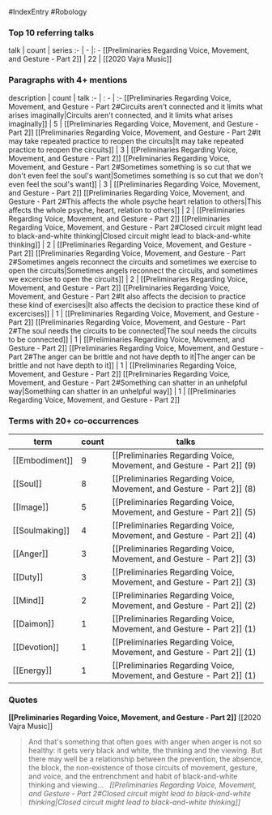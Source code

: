 #IndexEntry #Robology

### Top 10 referring talks
talk | count | series
:- | - |: -
[[Preliminaries Regarding Voice, Movement, and Gesture - Part 2]] | 22 | [[2020 Vajra Music]]

### Paragraphs with 4+ mentions
description | count | talk
:- | : - | :-
[[Preliminaries Regarding Voice, Movement, and Gesture - Part 2#Circuits aren't connected and it limits what arises imaginally\|Circuits aren't connected, and it limits what arises imaginally]] | 5 | [[Preliminaries Regarding Voice, Movement, and Gesture - Part 2]]
[[Preliminaries Regarding Voice, Movement, and Gesture - Part 2#It may take repeated practice to reopen the circuits\|It may take repeated practice to reopen the circuits]] | 3 | [[Preliminaries Regarding Voice, Movement, and Gesture - Part 2]]
[[Preliminaries Regarding Voice, Movement, and Gesture - Part 2#Sometimes something is so cut that we don't even feel the soul's want\|Sometimes something is so cut that we don't even feel the soul's want]] | 3 | [[Preliminaries Regarding Voice, Movement, and Gesture - Part 2]]
[[Preliminaries Regarding Voice, Movement, and Gesture - Part 2#This affects the whole psyche heart relation to others\|This affects the whole psyche, heart, relation to others]] | 2 | [[Preliminaries Regarding Voice, Movement, and Gesture - Part 2]]
[[Preliminaries Regarding Voice, Movement, and Gesture - Part 2#Closed circuit might lead to black-and-white thinking\|Closed circuit might lead to black-and-white thinking]] | 2 | [[Preliminaries Regarding Voice, Movement, and Gesture - Part 2]]
[[Preliminaries Regarding Voice, Movement, and Gesture - Part 2#Sometimes angels reconnect the circuits and sometimes we exercise to open the circuits\|Sometimes angels reconnect the circuits, and sometimes we excercise to open the circuits]] | 2 | [[Preliminaries Regarding Voice, Movement, and Gesture - Part 2]]
[[Preliminaries Regarding Voice, Movement, and Gesture - Part 2#It also affects the decision to practice these kind of exercises\|It also affects the decision to practice these kind of excercises]] | 1 | [[Preliminaries Regarding Voice, Movement, and Gesture - Part 2]]
[[Preliminaries Regarding Voice, Movement, and Gesture - Part 2#The soul needs the circuits to be connected\|The soul needs the circuits to be connected]] | 1 | [[Preliminaries Regarding Voice, Movement, and Gesture - Part 2]]
[[Preliminaries Regarding Voice, Movement, and Gesture - Part 2#The anger can be brittle and not have depth to it\|The anger can be brittle and not have depth to it]] | 1 | [[Preliminaries Regarding Voice, Movement, and Gesture - Part 2]]
[[Preliminaries Regarding Voice, Movement, and Gesture - Part 2#Something can shatter in an unhelpful way\|Something can shatter in an unhelpful way]] | 1 | [[Preliminaries Regarding Voice, Movement, and Gesture - Part 2]]

### Terms with 20+ co-occurrences
term | count | talks
-|-|-
[[Embodiment]] | 9 | <span class="counts">[[Preliminaries Regarding Voice, Movement, and Gesture - Part 2]] (9)</span> 
[[Soul]] | 8 | <span class="counts">[[Preliminaries Regarding Voice, Movement, and Gesture - Part 2]] (8)</span> 
[[Image]] | 5 | <span class="counts">[[Preliminaries Regarding Voice, Movement, and Gesture - Part 2]] (5)</span> 
[[Soulmaking]] | 4 | <span class="counts">[[Preliminaries Regarding Voice, Movement, and Gesture - Part 2]] (4)</span> 
[[Anger]] | 3 | <span class="counts">[[Preliminaries Regarding Voice, Movement, and Gesture - Part 2]] (3)</span> 
[[Duty]] | 3 | <span class="counts">[[Preliminaries Regarding Voice, Movement, and Gesture - Part 2]] (3)</span> 
[[Mind]] | 2 | <span class="counts">[[Preliminaries Regarding Voice, Movement, and Gesture - Part 2]] (2)</span> 
[[Daimon]] | 1 | <span class="counts">[[Preliminaries Regarding Voice, Movement, and Gesture - Part 2]] (1)</span> 
[[Devotion]] | 1 | <span class="counts">[[Preliminaries Regarding Voice, Movement, and Gesture - Part 2]] (1)</span> 
[[Energy]] | 1 | <span class="counts">[[Preliminaries Regarding Voice, Movement, and Gesture - Part 2]] (1)</span> 

### Quotes
**[[Preliminaries Regarding Voice, Movement, and Gesture - Part 2]]**
<span class="counts">[[2020 Vajra Music]]</span>
> And that's something that often goes with anger when anger is not so healthy: it gets very black and white, the thinking and the viewing. But there may well be a relationship between the prevention, the absence, the block, the non-existence of those circuits of movement, gesture, and voice, and the entrenchment and habit of black-and-white thinking and viewing... &nbsp;&nbsp;<span class="counts">_[[Preliminaries Regarding Voice, Movement, and Gesture - Part 2#Closed circuit might lead to black-and-white thinking|Closed circuit might lead to black-and-white thinking]]_</span>


